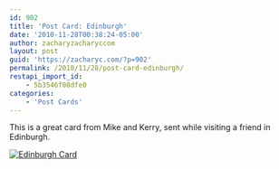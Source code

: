 ```yaml
---
id: 902
title: 'Post Card: Edinburgh'
date: '2010-11-28T00:38:24-05:00'
author: zacharyzacharyccom
layout: post
guid: 'https://zacharyc.com/?p=902'
permalink: /2010/11/28/post-card-edinburgh/
restapi_import_id:
    - 5b3546f08dfe0
categories:
    - 'Post Cards'
---
```


This is a great card from Mike and Kerry, sent while visiting a friend in Edinburgh.

[![](https://i0.wp.com/zacharyc.com/wp-content/uploads/2010/11/Edinburgh-web.jpg?resize=300%2C198&ssl=1 "Edinburgh Card")](https://i0.wp.com/zacharyc.com/wp-content/uploads/2010/11/edinburgh-web.jpg?ssl=1)